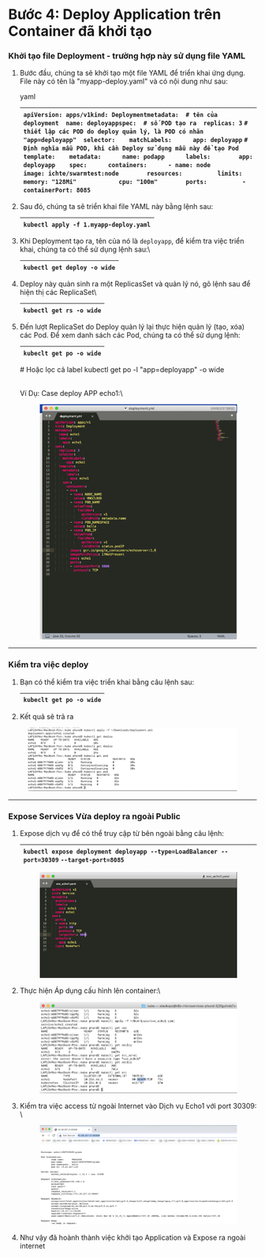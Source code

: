 # Bước 4: Deploy Application trên Container đã khởi tạo

### **Khởi tạo file Deployment - trường hợp này sử dụng file YAML** <a href="#buoc4-deployapplicationtrencontainerdakhoitao-khoitaofiledeployment-truonghopnaysudungfileyaml" id="buoc4-deployapplicationtrencontainerdakhoitao-khoitaofiledeployment-truonghopnaysudungfileyaml"></a>

1.  Bước đầu, chúng ta sẽ khởi tạo một file YAML để triển khai ứng dụng. File này có tên là "myapp-deploy.yaml" và có nội dung như sau:

    yaml

    | `apiVersion: apps/v1kind: Deploymentmetadata:  # tên của deployment  name: deployappspec:  # số POD tạo ra  replicas: 3` `# thiết lập các POD do deploy quản lý, là POD có nhãn  "app=deployapp"  selector:    matchLabels:      app: deployapp` `# Định nghĩa mẫu POD, khi cần Deploy sử dụng mẫu này để tạo Pod  template:    metadata:      name: podapp      labels:        app: deployapp    spec:      containers:      - name: node        image: ichte/swarmtest:node        resources:          limits:            memory: "128Mi"            cpu: "100m"        ports:          - containerPort: 8085` |
    | ---------------------------------------------------------------------------------------------------------------------------------------------------------------------------------------------------------------------------------------------------------------------------------------------------------------------------------------------------------------------------------------------------------------------------------------------------------------------------------------------------------------------------------------------------------------------------------------------------------------- |
2.  Sau đó, chúng ta sẽ triển khai file YAML này bằng lệnh sau:

    | `kubectl apply -f 1.myapp-deploy.yaml` |
    | -------------------------------------- |
3.  Khi Deployment tạo ra, tên của nó là `deployapp`, để kiểm tra việc triển khai, chúng ta có thể sử dụng lệnh sau:\


    | `kubectl get deploy -o wide` |
    | ---------------------------- |
4.  Deploy này quản sinh ra một ReplicasSet và quản lý nó, gõ lệnh sau để hiện thị các ReplicaSet\


    | `kubectl get rs -o wide` |
    | ------------------------ |
5.  Đến lượt ReplicaSet do Deploy quản lý lại thực hiện quản lý (tạo, xóa) các Pod. Để xem danh sách các Pod, chúng ta có thể sử dụng lệnh:

    | `kubeclt get po -o wide` |
    | ------------------------ |

    \# Hoặc lọc cả label kubectl get po -l "app=deployapp" -o wide

    \
    Ví Dụ: Case deploy APP echo1:\


    <figure><img src="../../../../../.gitbook/assets/image (11) (1) (1) (1) (1).png" alt=""><figcaption></figcaption></figure>

***

### **Kiểm tra việc deploy** <a href="#buoc4-deployapplicationtrencontainerdakhoitao-kiemtraviecdeploy" id="buoc4-deployapplicationtrencontainerdakhoitao-kiemtraviecdeploy"></a>

1.  Bạn có thể kiểm tra việc triển khai bằng câu lệnh sau:

    | `kubeclt get po -o wide` |
    | ------------------------ |
2. Kết quả sẽ trả ra

<figure><img src="../../../../../.gitbook/assets/image (2) (1) (1) (1) (1) (1) (1) (1) (1) (1) (1) (1) (1).png" alt=""><figcaption></figcaption></figure>

***

### **Expose Services Vừa deploy ra ngoài Public**  <a href="#buoc4-deployapplicationtrencontainerdakhoitao-exposeservicesvuadeployrangoaipublic" id="buoc4-deployapplicationtrencontainerdakhoitao-exposeservicesvuadeployrangoaipublic"></a>

1.  Expose dịch vụ để có thể truy cập từ bên ngoài bằng câu lệnh:

    | `kubectl expose deployment deployapp --type=LoadBalancer --port=30309` `--target-port=8085` |
    | ------------------------------------------------------------------------------------------- |

    <figure><img src="../../../../../.gitbook/assets/image (3) (1) (1) (1) (1) (1) (1) (1) (1) (1).png" alt=""><figcaption></figcaption></figure>
2.  Thực hiện Áp dụng cấu hình lên container:\


    <figure><img src="../../../../../.gitbook/assets/image (4) (1) (1) (1) (1) (1) (1) (1) (1) (1).png" alt=""><figcaption></figcaption></figure>
3.  Kiểm tra việc access từ ngoài Internet vào Dịch vụ Echo1 với port 30309:\
    \


    <figure><img src="../../../../../.gitbook/assets/image (472).png" alt=""><figcaption></figcaption></figure>
4. Như vậy đã hoành thành việc khởi tạo Application và Expose ra ngoài internet
